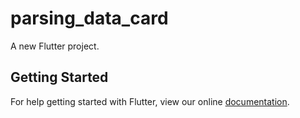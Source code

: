 # parsing_data_card

A new Flutter project.

## Getting Started

For help getting started with Flutter, view our online
[documentation](https://flutter.io/).
